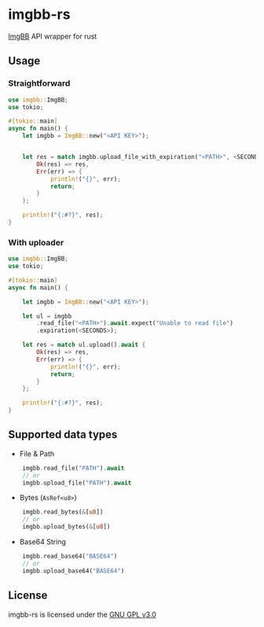 # imgbb-rs

[ImgBB](https://imgbb.com/) API wrapper for rust

## Usage

### Straightforward

```rust
use imgbb::ImgBB;
use tokio;

#[tokio::main]
async fn main() {
    let imgbb = ImgBB::new("<API KEY>");


    let res = match imgbb.upload_file_with_expiration("<PATH>", <SECONDS>).await {
        Ok(res) => res,
        Err(err) => {
            println!("{}", err);
            return;
        }
    };

    println!("{:#?}", res);
}
```

### With uploader

```rust
use imgbb::ImgBB;
use tokio;

#[tokio::main]
async fn main() {

    let imgbb = ImgBB::new("<API KEY>");

    let ul = imgbb
        .read_file("<PATH>").await.expect("Unable to read file")
        .expiration(<SECONDS>);

    let res = match ul.upload().await {
        Ok(res) => res,
        Err(err) => {
            println!("{}", err);
            return;
        }
    };

    println!("{:#?}", res);
}
```

## Supported data types

- File & Path

```rust
    imgbb.read_file("PATH").await
    // or
    imgbb.upload_file("PATH").await
```

- Bytes (`AsRef<u8>`)

```rust
    imgbb.read_bytes(&[u8])
    // or 
    imgbb.upload_bytes(&[u8])
```

- Base64 String

```rust
    imgbb.read_base64("BASE64")
    // or
    imgbb.upload_base64("BASE64")
```


## License

imgbb-rs is licensed under the [GNU GPL v3.0](./LICENSE)
